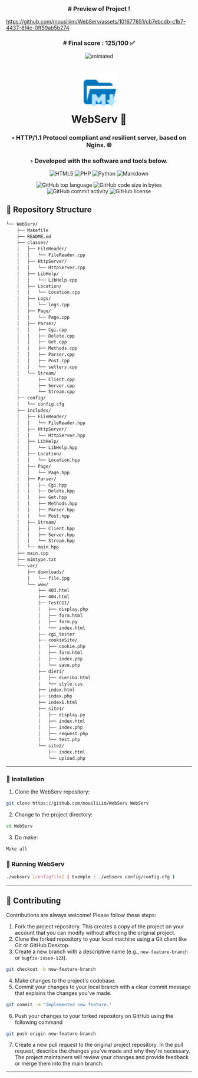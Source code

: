 <h3 align="center"># Preview of Project !</h1>

https://github.com/mousliiim/WebServ/assets/101677651/cb7ebcdb-c1b7-4437-8f4c-0ff59ab5b274

<h3 align="center"># Final score : 125/100 ✅</h1>
<p align="center">
  <img src="https://github.com/mousliiim/WebServ/assets/101677651/ee9d5df0-06e3-42ce-a98d-c5769c3c74ea" alt="animated" />
</p>

<div align="center">
<h1 align="center">
<img src="https://raw.githubusercontent.com/PKief/vscode-material-icon-theme/ec559a9f6bfd399b82bb44393651661b08aaf7ba/icons/folder-markdown-open.svg" width="100" />
<br>WebServ 🚀
</h1>
<h3>◦ HTTP/1.1 Protocol compliant and resilient server, based on Nginx. 🌐</h3>
<h3>◦ Developed with the software and tools below.</h3>

<p align="center">
<img src="https://img.shields.io/badge/HTML5-E34F26.svg?style&logo=HTML5&logoColor=white" alt="HTML5" />
<img src="https://img.shields.io/badge/PHP-777BB4.svg?style&logo=PHP&logoColor=white" alt="PHP" />
<img src="https://img.shields.io/badge/Python-3776AB.svg?style&logo=Python&logoColor=white" alt="Python" />
<img src="https://img.shields.io/badge/Markdown-000000.svg?style&logo=Markdown&logoColor=white" alt="Markdown" />
</p>
<img src="https://img.shields.io/github/languages/top/mousliiim/WebServ?style&color=5D6D7E" alt="GitHub top language" />
<img src="https://img.shields.io/github/languages/code-size/mousliiim/WebServ?style&color=5D6D7E" alt="GitHub code size in bytes" />
<img src="https://img.shields.io/github/commit-activity/m/mousliiim/WebServ?style&color=5D6D7E" alt="GitHub commit activity" />
<img src="https://img.shields.io/github/license/mousliiim/WebServ?style&color=5D6D7E" alt="GitHub license" />
</div>

## 📂 Repository Structure

```sh
└── WebServ/
    ├── Makefile
    ├── README.md
    ├── classes/
    │   ├── FileReader/
    │   │   └── FileReader.cpp
    │   ├── HttpServer/
    │   │   └── HttpServer.cpp
    │   ├── LibHelp/
    │   │   └── LibHelp.cpp
    │   ├── Location/
    │   │   └── Location.cpp
    │   ├── Logs/
    │   │   └── logs.cpp
    │   ├── Page/
    │   │   └── Page.cpp
    │   ├── Parser/
    │   │   ├── Cgi.cpp
    │   │   ├── Delete.cpp
    │   │   ├── Get.cpp
    │   │   ├── Methods.cpp
    │   │   ├── Parser.cpp
    │   │   ├── Post.cpp
    │   │   └── setters.cpp
    │   └── Stream/
    │       ├── Client.cpp
    │       ├── Server.cpp
    │       └── Stream.cpp
    ├── config/
    │   └── config.cfg
    ├── includes/
    │   ├── FileReader/
    │   │   └── FileReader.hpp
    │   ├── HttpServer/
    │   │   └── HttpServer.hpp
    │   ├── LibHelp/
    │   │   └── LibHelp.hpp
    │   ├── Location/
    │   │   └── Location.hpp
    │   ├── Page/
    │   │   └── Page.hpp
    │   ├── Parser/
    │   │   ├── Cgi.hpp
    │   │   ├── Delete.hpp
    │   │   ├── Get.hpp
    │   │   ├── Methods.hpp
    │   │   ├── Parser.hpp
    │   │   └── Post.hpp
    │   ├── Stream/
    │   │   ├── Client.hpp
    │   │   ├── Server.hpp
    │   │   └── Stream.hpp
    │   └── main.hpp
    ├── main.cpp
    ├── mimtype.txt
    └── var/
        ├── downloads/
        │   └── file.jpg
        └── www/
            ├── 403.html
            ├── 404.html
            ├── TestCGI/
            │   ├── display.php
            │   ├── form.html
            │   ├── form.py
            │   └── index.html
            ├── cgi_tester
            ├── cookieSite/
            │   ├── cookie.php
            │   ├── form.html
            │   ├── index.php
            │   └── save.php
            ├── dieri/
            │   ├── dieriba.html
            │   └── style.css
            ├── index.html
            ├── index.php
            ├── index1.html
            ├── site1/
            │   ├── display.py
            │   ├── index.html
            │   ├── index.php
            │   ├── request.php
            │   └── test.php
            └── site2/
                ├── index.html
                └── upload.php
```

---

### 🔧 Installation

1. Clone the WebServ repository:
```sh
git clone https://github.com/mousliiim/WebServ WebServ
```

2. Change to the project directory:
```sh
cd WebServ
```

3. Do make:
```sh
Make all
```

### 🤖 Running WebServ

```sh
./webserv [configfile] ( Exemple : ./webserv config/config.cfg )
```
---

## 🤝 Contributing

Contributions are always welcome! Please follow these steps:
1. Fork the project repository. This creates a copy of the project on your account that you can modify without affecting the original project.
2. Clone the forked repository to your local machine using a Git client like Git or GitHub Desktop.
3. Create a new branch with a descriptive name (e.g., `new-feature-branch` or `bugfix-issue-123`).
```sh
git checkout -b new-feature-branch
```
4. Make changes to the project's codebase.
5. Commit your changes to your local branch with a clear commit message that explains the changes you've made.
```sh
git commit -m 'Implemented new feature.'
```
6. Push your changes to your forked repository on GitHub using the following command
```sh
git push origin new-feature-branch
```
7. Create a new pull request to the original project repository. In the pull request, describe the changes you've made and why they're necessary.
The project maintainers will review your changes and provide feedback or merge them into the main branch.

---
